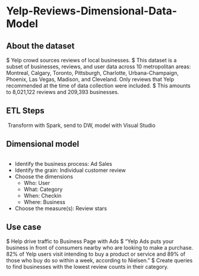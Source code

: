 # Yelp-Reviews-Dimensional-Data-Model

## About the dataset
$ Yelp crowd sources reviews of local businesses. 
$ This dataset is a subset of businesses, reviews, and user data across 10 metropolitan areas: Montreal, Calgary, Toronto, Pittsburgh, Charlotte, Urbana-Champaign, Phoenix, Las Vegas, Madison, and Cleveland. Only reviews that Yelp recommended at the time of data collection were included. 
$ This amounts to 8,021,122 reviews and 209,393 businesses.

## ETL Steps
![]()
Transform with Spark, send to DW, model with Visual Studio

## Dimensional model
![]()
- Identify the business process: Ad Sales
- Identify the grain: Individual customer review
- Choose the dimensions
    - Who: User
    - What: Category
    - When: Checkin
    - Where: Business
- Choose the measure(s): Review stars

## Use case
$ Help drive traffic to Business Page with Ads 
$ “Yelp Ads puts your business in front of consumers nearby who are looking to make a purchase. 82% of Yelp users visit intending to buy a product or service and 89% of those who buy do so within a week, according to Nielsen.”
$ Create queries to find businesses with the lowest review counts in their category.
